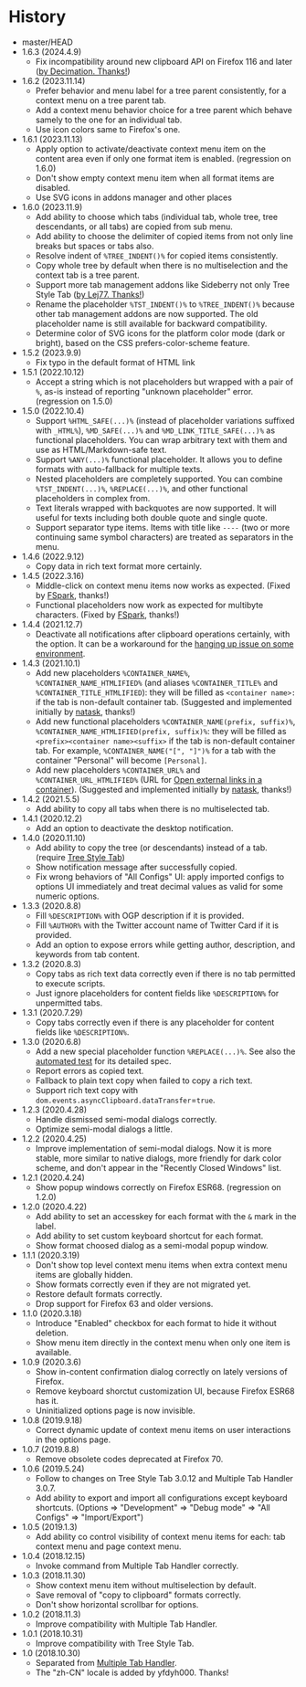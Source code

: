 # History

 - master/HEAD
 - 1.6.3 (2024.4.9)
   * Fix incompatibility around new clipboard API on Firefox 116 and later ([by Decimation. Thanks!](https://github.com/piroor/copy-selected-tabs-to-clipboard/pull/52))
 - 1.6.2 (2023.11.14)
   * Prefer behavior and menu label for a tree parent consistently, for a context menu on a tree parent tab.
   * Add a context menu behavior choice for a tree parent which behave samely to the one for an individual tab.
   * Use icon colors same to Firefox's one.
 - 1.6.1 (2023.11.13)
   * Apply option to activate/deactivate context menu item on the content area even if only one format item is enabled. (regression on 1.6.0)
   * Don't show empty context menu item when all format items are disabled.
   * Use SVG icons in addons manager and other places
 - 1.6.0 (2023.11.9)
   * Add ability to choose which tabs (individual tab, whole tree, tree descendants, or all tabs) are copied from sub menu.
   * Add ability to choose the delimiter of copied items from not only line breaks but spaces or tabs also.
   * Resolve indent of `%TREE_INDENT()%` for copied items consistently.
   * Copy whole tree by default when there is no multiselection and the context tab is a tree parent.
   * Support more tab management addons like Sideberry not only Tree Style Tab ([by Lej77. Thanks!](https://github.com/piroor/copy-selected-tabs-to-clipboard/pull/46))
   * Rename the placeholder `%TST_INDENT()%` to `%TREE_INDENT()%` because other tab management addons are now supported. The old placeholder name is still available for backward compatibility.
   * Determine color of SVG icons for the platform color mode (dark or bright), based on the CSS prefers-color-scheme feature.
 - 1.5.2 (2023.9.9)
   * Fix typo in the default format of HTML link
 - 1.5.1 (2022.10.12)
   * Accept a string which is not placeholders but wrapped with a pair of `%`, as-is instead of reporting "unknown placeholder" error. (regression on 1.5.0)
 - 1.5.0 (2022.10.4)
   * Support `%HTML_SAFE(...)%` (instead of placeholder variations suffixed with `_HTML%`), `%MD_SAFE(...)%` and `%MD_LINK_TITLE_SAFE(...)%` as functional placeholders. You can wrap arbitrary text with them and use as HTML/Markdown-safe text.
   * Support `%ANY(...)%` functional placeholder. It allows you to define formats with auto-fallback for multiple texts.
   * Nested placeholders are completely supported. You can combine `%TST_INDENT(...)%`, `%REPLACE(...)%`, and other functional placeholders in complex from.
   * Text literals wrapped with backquotes are now supported. It will useful for texts including both double quote and single quote.
   * Support separator type items. Items with title like `----` (two or more continuing same symbol characters) are treated as separators in the menu.
 - 1.4.6 (2022.9.12)
   * Copy data in rich text format more certainly.
 - 1.4.5 (2022.3.16)
   * Middle-click on context menu items now works as expected. (Fixed by [FSpark](https://github.com/FSpark), thanks!)
   * Functional placeholders now work as expected for multibyte characters. (Fixed by [FSpark](https://github.com/FSpark), thanks!)
 - 1.4.4 (2021.12.7)
   * Deactivate all notifications after clipboard operations certainly, with the option. It can be a workaround for the [hanging up issue on some environment](https://github.com/piroor/copy-selected-tabs-to-clipboard/pull/28).
 - 1.4.3 (2021.10.1)
   * Add new placeholders `%CONTAINER_NAME%`, `%CONTAINER_NAME_HTMLIFIED%` (and aliases `%CONTAINER_TITLE%` and `%CONTAINER_TITLE_HTMLIFIED`): they will be filled as `<container name>: ` if the tab is non-default container tab. (Suggested and implemented initially by [natask](https://github.com/natask), thanks!)
   * Add new functional placeholders `%CONTAINER_NAME(prefix, suffix)%`, `%CONTAINER_NAME_HTMLIFIED(prefix, suffix)%`: they will be filled as `<prefix><container name><suffix>` if the tab is non-default container tab. For example, `%CONTAINER_NAME("[", "]")%` for a tab with the container "Personal" will become `[Personal]`.
   * Add new placeholders `%CONTAINER_URL%` and `%CONTAINER_URL_HTMLIFIED%` (URL for [Open external links in a container](https://addons.mozilla.org/firefox/addon/open-url-in-container/)). (Suggested and implemented initially by [natask](https://github.com/natask), thanks!)
 - 1.4.2 (2021.5.5)
   * Add ability to copy all tabs when there is no multiselected tab.
 - 1.4.1 (2020.12.2)
   * Add an option to deactivate the desktop notification.
 - 1.4.0 (2020.11.10)
   * Add ability to copy the tree (or descendants) instead of a tab. (require [Tree Style Tab](https://addons.mozilla.org/firefox/addon/tree-style-tab/))
   * Show notification message after successfully copied.
   * Fix wrong behaviors of "All Configs" UI: apply imported configs to options UI immediately and treat decimal values as valid for some numeric options.
 - 1.3.3 (2020.8.8)
   * Fill `%DESCRIPTION%` with OGP description if it is provided.
   * Fill `%AUTHOR%` with the Twitter account name of Twitter Card if it is provided.
   * Add an option to expose errors while getting author, description, and keywords from tab content.
 - 1.3.2 (2020.8.3)
   * Copy tabs as rich text data correctly even if there is no tab permitted to execute scripts.
   * Just ignore placeholders for content fields like `%DESCRIPTION%` for unpermitted tabs.
 - 1.3.1 (2020.7.29)
   * Copy tabs correctly even if there is any placeholder for content fields like `%DESCRIPTION%`.
 - 1.3.0 (2020.6.8)
   * Add a new special placeholder function `%REPLACE(...)%`. See also the [automated test](https://github.com/piroor/copy-selected-tabs-to-clipboard/blob/master/test/test-replacer.js) for its detailed spec.
   * Report errors as copied text.
   * Fallback to plain text copy when failed to copy a rich text.
   * Support rich text copy with `dom.events.asyncClipboard.dataTransfer`=`true`.
 - 1.2.3 (2020.4.28)
   * Handle dismissed semi-modal dialogs correctly.
   * Optimize semi-modal dialogs a little.
 - 1.2.2 (2020.4.25)
   * Improve implementation of semi-modal dialogs. Now it is more stable, more similar to native dialogs, more friendly for dark color scheme, and don't appear in the "Recently Closed Windows" list.
 - 1.2.1 (2020.4.24)
   * Show popup windows correctly on Firefox ESR68. (regression on 1.2.0)
 - 1.2.0 (2020.4.22)
   * Add ability to set an accesskey for each format with the `&` mark in the label.
   * Add ability to set custom keyboard shortcut for each format.
   * Show format choosed dialog as a semi-modal popup window.
 - 1.1.1 (2020.3.19)
   * Don't show top level context menu items when extra context menu items are globally hidden.
   * Show formats correctly even if they are not migrated yet.
   * Restore default formats correctly.
   * Drop support for Firefox 63 and older versions.
 - 1.1.0 (2020.3.18)
   * Introduce "Enabled" checkbox for each format to hide it without deletion.
   * Show menu item directly in the context menu when only one item is available.
 - 1.0.9 (2020.3.6)
   * Show in-content confirmation dialog correctly on lately versions of Firefox.
   * Remove keyboard shorctut customization UI, because Firefox ESR68 has it.
   * Uninitialized options page is now invisible.
 - 1.0.8 (2019.9.18)
   * Correct dynamic update of context menu items on user interactions in the options page.
 - 1.0.7 (2019.8.8)
   * Remove obsolete codes deprecated at Firefox 70.
 - 1.0.6 (2019.5.24)
   * Follow to changes on Tree Style Tab 3.0.12 and Multiple Tab Handler 3.0.7.
   * Add ability to export and import all configurations except keyboard shortcuts. (Options => "Development" => "Debug mode" => "All Configs" => "Import/Export")
 - 1.0.5 (2019.1.3)
   * Add ability co control visibility of context menu items for each: tab context menu and page context menu.
 - 1.0.4 (2018.12.15)
   * Invoke command from Multiple Tab Handler correctly.
 - 1.0.3 (2018.11.30)
   * Show context menu item without multiselection by default.
   * Save removal of "copy to clipboard" formats correctly.
   * Don't show horizontal scrollbar for options.
 - 1.0.2 (2018.11.3)
   * Improve compatibility with Multiple Tab Handler.
 - 1.0.1 (2018.10.31)
   * Improve compatibility with Tree Style Tab.
 - 1.0 (2018.10.30)
   * Separated from [Multiple Tab Handler](https://addons.mozilla.org/firefox/addon/multiple-tab-handler/).
   * The "zh-CN" locale is added by yfdyh000. Thanks!
